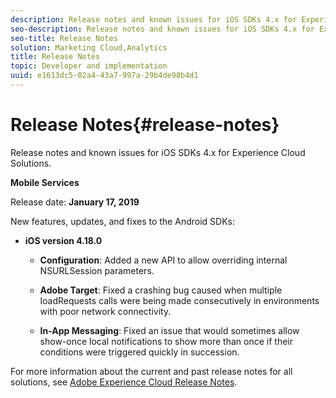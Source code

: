 ```yaml
---
description: Release notes and known issues for iOS SDKs 4.x for Experience Cloud Solutions.
seo-description: Release notes and known issues for iOS SDKs 4.x for Experience Cloud Solutions.
seo-title: Release Notes
solution: Marketing Cloud,Analytics
title: Release Notes
topic: Developer and implementation
uuid: e1613dc5-02a4-43a7-997a-29b4de98b4d1
---
```


# Release Notes{#release-notes}

Release notes and known issues for iOS SDKs 4.x for Experience Cloud Solutions.

**Mobile Services**

Release date: **January 17, 2019**

New features, updates, and fixes to the Android SDKs:

* **iOS version 4.18.0**

  * **Configuration**: Added a new API to allow overriding internal NSURLSession parameters.

  * **Adobe Target**: Fixed a crashing bug caused when multiple loadRequests calls were being made consecutively in environments with poor network connectivity.

  * **In-App Messaging**: Fixed an issue that would sometimes allow show-once local notifications to show more than once if their conditions were triggered quickly in succession.


For more information about the current and past release notes for all solutions, see [Adobe Experience Cloud Release Notes](https://marketing.adobe.com/resources/help/en_US/whatsnew/). 
